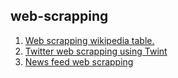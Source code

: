 
## web-scrapping
1. [Web scrapping wikipedia table.](https://github.com/basilkjose/web-scrapping/tree/main/wikipedia%20web%20scrapping%20using%20requests%20and%20BeautifulSoup)
2. [Twitter web scrapping using Twint](https://github.com/basilkjose/web-scrapping/tree/main/Twitter%20web%20scrapping%20using%20Twint)
3. [News feed web scrapping](https://github.com/basilkjose/web-scrapping/tree/main/news%20api%20data%20extraction)
